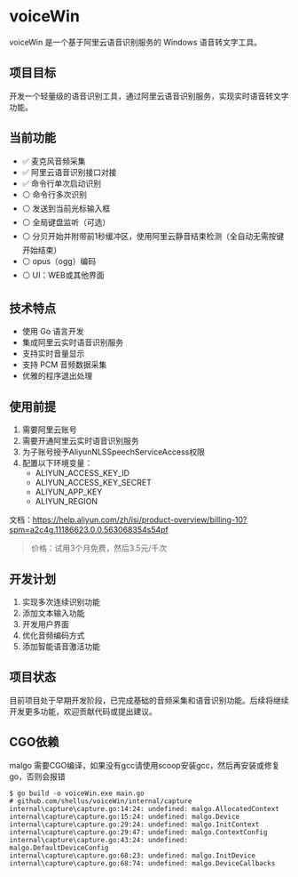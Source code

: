 # voiceWin

voiceWin 是一个基于阿里云语音识别服务的 Windows 语音转文字工具。

## 项目目标

开发一个轻量级的语音识别工具，通过阿里云语音识别服务，实现实时语音转文字功能。

## 当前功能

- ✅ 麦克风音频采集
- ✅ 阿里云语音识别接口对接
- ✅ 命令行单次启动识别
- ⚪ 命令行多次识别
- ⚪ 发送到当前光标输入框
- ⚪ 全局键盘监听（可选）
- ⚪ 分贝开始并附带前1秒缓冲区，使用阿里云静音结束检测（全自动无需按键开始结束）
- ⚪ opus（ogg）编码
- ⚪ UI：WEB或其他界面

## 技术特点

- 使用 Go 语言开发
- 集成阿里云实时语音识别服务
- 支持实时音量显示
- 支持 PCM 音频数据采集
- 优雅的程序退出处理

## 使用前提

1. 需要阿里云账号
2. 需要开通阿里云实时语音识别服务
3. 为子账号授予AliyunNLSSpeechServiceAccess权限
3. 配置以下环境变量：
   - ALIYUN_ACCESS_KEY_ID
   - ALIYUN_ACCESS_KEY_SECRET
   - ALIYUN_APP_KEY
   - ALIYUN_REGION

文档：https://help.aliyun.com/zh/isi/product-overview/billing-10?spm=a2c4g.11186623.0.0.563068354s54pf
> 价格：试用3个月免费，然后3.5元/千次

## 开发计划

1. 实现多次连续识别功能
2. 添加文本输入功能
3. 开发用户界面
4. 优化音频编码方式
5. 添加智能语音激活功能

## 项目状态

目前项目处于早期开发阶段，已完成基础的音频采集和语音识别功能。后续将继续开发更多功能，欢迎贡献代码或提出建议。 

## CGO依赖
malgo 需要CGO编译，如果没有gcc请使用scoop安装gcc，然后再安装或修复go，否则会报错
```shell
$ go build -o voiceWin.exe main.go
# github.com/shellus/voiceWin/internal/capture
internal\capture\capture.go:14:24: undefined: malgo.AllocatedContext
internal\capture\capture.go:15:24: undefined: malgo.Device
internal\capture\capture.go:29:24: undefined: malgo.InitContext
internal\capture\capture.go:29:47: undefined: malgo.ContextConfig
internal\capture\capture.go:43:24: undefined: malgo.DefaultDeviceConfig
internal\capture\capture.go:68:23: undefined: malgo.InitDevice
internal\capture\capture.go:68:74: undefined: malgo.DeviceCallbacks

```